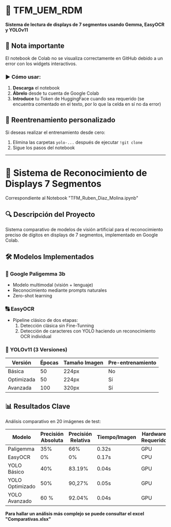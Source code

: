 # 🚀 TFM_UEM_RDM 
**Sistema de lectura de displays de 7 segmentos usando Gemma, EasyOCR y YOLOv11**  

## 📝 Nota importante  
El notebook de Colab no se visualiza correctamente en GitHub debido a un error con los widgets interactivos.  

### ▶️ Cómo usar:  
1. **Descarga** el notebook  
2. **Ábrelo** desde tu cuenta de Google Colab  
3. **Introduce** tu Token de HuggingFace cuando sea requerido (se encuentra comentado en el texto, por lo que la celda en sí no da error) 

## 🔄 Reentrenamiento personalizado  
Si deseas realizar el entrenamiento desde cero:  
1. Elimina las carpetas `yolo-...` después de ejecutar `!git clone`  
2. Sigue los pasos del notebook  

---

# 🚀 Sistema de Reconocimiento de Displays 7 Segmentos
Correspondiente al Notebook "TFM_Ruben_Diaz_Molina.ipynb"

## 🔍 Descripción del Proyecto
Sistema comparativo de modelos de visión artificial para el reconocimiento preciso de dígitos en displays de 7 segmentos, implementado en Google Colab.

## 🛠 Modelos Implementados

### 🦉 **Google Paligemma 3b**
- Modelo multimodal (visión + lenguaje)
- Reconocimiento mediante prompts naturales
- Zero-shot learning

### 🔠 **EasyOCR**
- Pipeline clásico de dos etapas:
  1. Detección clásica sin Fine-Tunning
  2. Detección de caracteres con YOLO haciendo un reconocimiento OCR individual

### 🎯 **YOLOv11 (3 Versiones)**
| Versión          | Épocas | Tamaño Imagen | Pre-entrenamiento | 
|------------------|--------|---------------|-------------------|
| Básica           | 50     | 224px         | No                |
| Optimizada       | 50     | 224px         | Sí                |
| Avanzada         | 100    | 320px         | Sí                |

## 📊 Resultados Clave
Análisis comparativo en 20 imágenes de test:

| Modelo       | Precisión Absoluta| Precisión Relativa| Tiempo/Imagen | Hardware Requerido |
|--------------|-------------------|-------------------|---------------|--------------------|
| Paligemma    | 35%               | 66%               |0.32s          | GPU                |
| EasyOCR      | 0%                | 0%                |0.17s          | CPU                |
| YOLO Básico  | 40%               | 83.19%            |0.04s          | GPU                |
| YOLO Optimizado|   50%           |   90,27%          |0.05s          | GPU                |
|YOLO Avanzado | 60 %              |92.04%             |0.04s          | GPU                |

**Para hallar un análisis más complejo se puede consultar el excel "Comparativas.xlsx"**
